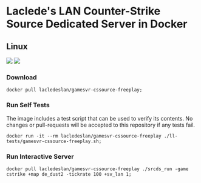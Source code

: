 # Laclede's LAN Counter-Strike Source Dedicated Server in Docker

## Linux
[![](https://images.microbadger.com/badges/version/lacledeslan/gamesvr-cssource-freeplay.svg)](https://microbadger.com/images/lacledeslan/gamesvr-cssource-freeplay "Get your own version badge on microbadger.com")
[![](https://images.microbadger.com/badges/image/lacledeslan/gamesvr-cssource-freeplay.svg)](https://microbadger.com/images/lacledeslan/gamesvr-cssource-freeplay "Get your own image badge on microbadger.com")

### Download

```shell
docker pull lacledeslan/gamesvr-cssource-freeplay;
```

### Run Self Tests

The image includes a test script that can be used to verify its contents. No changes or pull-requests will be accepted to this repository if any tests fail.

```shell
docker run -it --rm lacledeslan/gamesvr-cssource-freeplay ./ll-tests/gamesvr-cssource-freeplay.sh;
```

### Run Interactive Server

```shell
docker pull lacledeslan/gamesvr-cssource-freeplay ./srcds_run -game cstrike +map de_dust2 -tickrate 100 +sv_lan 1;
```
